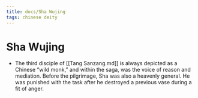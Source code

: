 ```yaml
---
title: docs/Sha Wujing
tags: chinese deity
---
```


# Sha Wujing 
- The third disciple of [[Tang Sanzang.md]] is always depicted as a Chinese “wild monk,” and within the saga, was the voice of reason and mediation. Before the pilgrimage, Sha was also a heavenly general. He was punished with the task after he destroyed a previous vase during a fit of anger.